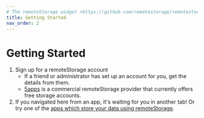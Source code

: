 ```yaml
---
# The remoteStorage widget <https://github.com/remotestorage/remotestorage-widget> links to /get, so consider that if renaming this and create appropriate redirects.
title: Getting Started
nav_order: 2
---
```


# Getting Started

1. Sign up for a remoteStorage account
    - If a friend or administrator has set up an account for you, get the details from them.
    - [5apps](https://5apps.com/storage/beta) is a commercial
     remoteStorage provider that currently offers free storage accounts.
2. If you navigated here from an app, it's waiting for you in another tab! 
   Or try one of the [apps which store your data using remoteStorage](/apps).
